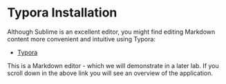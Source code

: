 # Typora Installation

Although Sublime is an excellent editor, you might find editing Markdown content more convenient and intuitive using Typora:

- [Typora](https://typora.io)

This is a Markdown editor - which we will demonstrate in a later lab. If you scroll down in the above link you will see an overview of the application.

